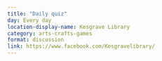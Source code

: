 ```yaml
---
title: "Daily quiz"
day: Every day
location-display-name: Kesgrave Library
category: arts-crafts-games
format: discussion
link: https://www.facebook.com/Kesgravelibrary/
---
```

